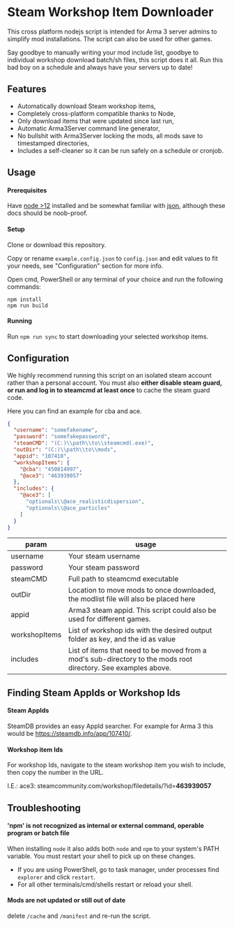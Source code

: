 # Steam Workshop Item Downloader
This cross platform nodejs script is intended for Arma 3 server admins to simplify mod installations. The script can also be used for other games.

Say goodbye to manually writing your mod include list, goodbye to individual workshop download batch/sh files,
this script does it all. Run this bad boy on a schedule and always have your servers up to date!

## Features
- Automatically download Steam workshop items,
- Completely cross-platform compatible thanks to Node,
- Only download items that were updated since last run,
- Automatic Arma3Server command line generator,
- No bullshit with Arma3Server locking the mods, all mods save to timestamped directories,
- Includes a self-cleaner so it can be run safely on a schedule or cronjob.

## Usage
#### Prerequisites
Have [node >12](https://nodejs.org/en/) installed
and be somewhat familiar with [json](https://www.json.org/json-en.html), although these docs should be noob-proof.

#### Setup
Clone or download this repository.

Copy or rename `example.config.json` to `config.json` and edit values to fit your needs, see "Configuration" section for more info.

Open cmd, PowerShell or any terminal of your choice and run the following commands:
```console
npm install
npm run build
```

#### Running
Run `npm run sync` to start downloading your selected workshop items.

## Configuration
We highly recommend running this script on an isolated steam account rather than a personal account.
You must also **either disable steam guard, or run and log in to steamcmd at least once** to cache the steam guard code.

Here you can find an example for cba and ace.
```json
{
  "username": "somefakename",
  "password": "somefakepassword",
  "steamCMD": "(C:)\\path\\to\\steamcmd(.exe)",
  "outDir": "(C:)\\path\\to\\mods",
  "appid": "107410",
  "workshopItems": {
    "@cba": "450814997",
    "@ace3": "463939057"
  },
  "includes": {
    "@ace3": [
      "optionals\\@ace_realisticdispersion",
      "optionals\\@ace_particles"
    ]
  }
}
```
|param|usage|
|---|---|
|username|Your steam username|
|password|Your steam password|
|steamCMD|Full path to steamcmd executable|
|outDir|Location to move mods to once downloaded, the modlist file will also be placed here|
|appid|Arma3 steam appid. This script could also be used for different games.|
|workshopItems|List of workshop ids with the desired output folder as key, and the id as value|
|includes|List of items that need to be moved from a mod's sub-directory to the mods root directory. See examples above.|

## Finding Steam AppIds or Workshop Ids
#### Steam AppIds
SteamDB provides an easy AppId searcher. For example for Arma 3 this would be https://steamdb.info/app/107410/.

#### Workshop item Ids
For workshop Ids, navigate to the steam workshop item you wish to include, then copy the number in the URL.

I.E.: ace3: steamcommunity.com/workshop/filedetails/?id=**463939057**

## Troubleshooting
#### 'npm' is not recognized as internal or external command, operable program or batch file
When installing `node` it also adds both `node` and `npm` to your system's PATH variable. You must restart your shell to pick up on these changes.

- If you are using PowerShell, go to task manager, under processes find `explorer` and click `restart`.
- For all other terminals/cmd/shells restart or reload your shell.

#### Mods are not updated or still out of date
delete `/cache` and `/manifest` and re-run the script.
